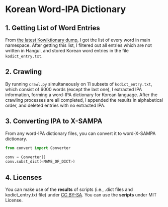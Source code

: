 # Korean Word-IPA Dictionary

## 1. Getting List of Word Entries

From [the latest Kowiktionary dump](https://dumps.wikimedia.org/kowiktionary/latest/), I got the list of every word in main namespace.
After getting this list, I filtered out all entries which are not written in Hangul, and stored Korean word entries in the file `kodict_entry.txt`.

## 2. Crawling

By running `crawl.py` simultaneously on 11 subsets of `kodict_entry.txt`, which consist of 6000 words (except the last one), I extracted IPA information, forming a word-IPA dictionary for Korean language.
After the crawling processes are all completed, I appended the results in alphabetical order, and deleted entries with no extracted IPA.

## 3. Converting IPA to X-SAMPA

From any word-IPA dictionary files, you can convert it to word-X-SAMPA dictionary.

```python
from convert import Converter

conv = Converter()
conv.subst_dict(<NAME_OF_DICT>)
```

## 4. Licenses

You can make use of the **results** of scripts (i.e., .dict files and kodict_entry.txt file) under [CC BY-SA](https://creativecommons.org/licenses/by-sa/4.0/). You can use the **scripts** under MIT License.
